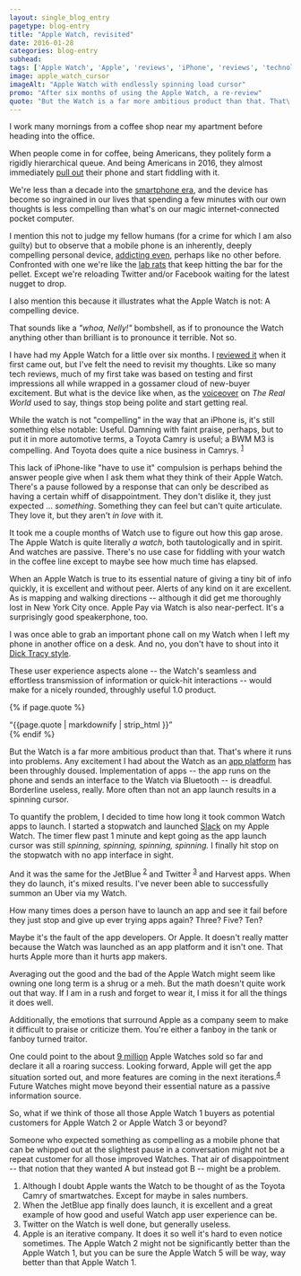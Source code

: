 ```yaml
---
layout: single_blog_entry
pagetype: blog-entry
title: "Apple Watch, revisited"
date: 2016-01-28
categories: blog-entry
subhead:
tags: ['Apple Watch', 'Apple', 'reviews', 'iPhone', 'reviews', 'technology', 'think pieces', 'wanks']
image: apple_watch_cursor
imageAlt: "Apple Watch with endlessly spinning load cursor"
promo: "After six months of using the Apple Watch, a re-review"
quote: "But the Watch is a far more ambitious product than that. That\'s where it runs into problems."
---  
```


I work many mornings from a coffee shop near my apartment before heading into the office.

When people come in for coffee, being Americans, they politely form a rigidly hierarchical queue. And being Americans in 2016, they almost immediately [pull out][7] their phone and start fiddling with it.

We're less than a decade into the [smartphone era][15], and the device has become so ingrained in our lives that spending a few minutes with our own thoughts is less compelling than what's on our magic internet-connected pocket computer.

I mention this not to judge my fellow humans (for a crime for which I am also guilty) but to observe that a mobile phone is an inherently, deeply compelling personal device, [addicting even][9], perhaps like no other before. Confronted with one we're like the [lab rats][10] that keep hitting the bar for the pellet. Except we're reloading Twitter and/or Facebook waiting for the latest nugget to drop.

I also mention this because it illustrates what the Apple Watch is not:  A compelling device.

That sounds like a _"whoa, Nelly!"_ bombshell, as if to pronounce the Watch anything other than brilliant is to pronounce it terrible. Not so.

I have had my Apple Watch for a little over six months. I [reviewed it][5] when it first came out, but I've felt the need to revisit my thoughts. Like so many tech reviews, much of my first take was based on testing and first impressions all while wrapped in a gossamer cloud of new-buyer excitement. But what is the device like when, as the [voiceover][6] on _The Real World_ used to say, things stop being polite and start getting real.

While the watch is not "compelling" in the way that an iPhone is, it's still something else notable: Useful. Damning with faint praise, perhaps, but to put it in more automotive terms, a Toyota Camry is useful; a BWM M3 is compelling. And Toyota does quite a nice business in Camrys. <sup>[1][1]</sup>

This lack of iPhone-like "have to use it" compulsion is perhaps behind the answer people give when I ask them what they think of their Apple Watch. There's a pause followed by a response that can only be described as having a certain whiff of disappointment. They don't dislike it, they just expected ... _something_. Something they can feel but can't quite articulate. They love it, but they aren't _in love_ with it.

It took me a couple months of Watch use to figure out how this gap arose. The Apple Watch is quite literally _a watch_, both tautologically and in spirit. And watches are passive. There's no use case for fiddling with your watch in the coffee line except to maybe see how much time has elapsed.

When an Apple Watch is true to its essential nature of giving a tiny bit of info quickly, it is excellent and without peer. Alerts of any kind on it are excellent. As is mapping and walking directions -- although it did get me thoroughly lost in New York City once. Apple Pay via Watch is also near-perfect. It's a surprisingly good speakerphone, too.

I was once able to grab an important phone call on my Watch when I left my phone in another office on a desk. And no, you don't have to shout into it [Dick Tracy style][11].

These user experience aspects alone -- the Watch's seamless and effortless transmission of information or quick-hit interactions -- would make for a nicely rounded, throughly useful 1.0 product.

{% if page.quote %}
  <aside class="blog-pullquote">
  <q>{{page.quote | markdownify | strip_html }}</q>
  </aside>
{% endif %}

But the Watch is a far more ambitious product than that. That's where it runs into problems. Any excitement I had about the Watch as an [app platform][12] has been throughly doused. Implementation of apps -- the app runs on the phone and sends an interface to the Watch via Bluetooth -- is dreadful. Borderline useless, really. More often than not an app launch results in a spinning cursor.

To quantify the problem, I decided to time how long it took common Watch apps to launch. I started a stopwatch and launched [Slack][13] on my Apple Watch. The timer flew past 1 minute and kept going as the app launch cursor was still _spinning, spinning, spinning, spinning._ I finally hit stop on the stopwatch with no app interface in sight.

And it was the same for the JetBlue <sup>[2][2]</sup> and Twitter <sup>[3][3]</sup> and Harvest apps. When they do launch, it's mixed results. I've never been able to successfully summon an Uber via my Watch.

How many times does a person have to launch an app and see it fail before they just stop and give up ever trying apps again? Three? Five? Ten?

Maybe it's the fault of the app developers. Or Apple. It doesn't really matter because the Watch was launched as an app platform and it isn't one. That hurts Apple more than it hurts app makers.

Averaging out the good and the bad of the Apple Watch might seem like owning one long term is a shrug or a meh. But the math doesn't quite work out that way. If I am in a rush and forget to wear it, I miss it for all the things it does well.

Additionally, the emotions that surround Apple as a company seem to make it difficult to praise or criticize them. You're either a fanboy in the tank or fanboy turned traitor.

One could point to the about [9 million][14] Apple Watches sold so far and declare it all a roaring success. Looking forward, Apple will get the app situation sorted out, and more features are coming in the next iterations.<sup>[4][4]</sup> Future Watches might move beyond their essential nature as a passive information source.

So, what if we think of those all those Apple Watch 1 buyers as potential customers for Apple Watch 2 or Apple Watch 3 or beyond?

Someone who expected something as compelling as a mobile phone that can be whipped out at the slightest pause in a conversation might not be a repeat customer for all those improved Watches. That air of disappointment -- that notion that they wanted A but instead got B -- might be a problem.  





1. <span id="footnote-one-watch-six"></span> Although I  doubt Apple wants the Watch to be thought of as the Toyota Camry of smartwatches. Except for maybe in sales numbers.
2. <span id="footnote-two-watch-six"></span>When the JetBlue app finally does launch, it is excellent and a great example of how good and useful Watch app user experience can be.
3. <span id="footnote-three-watch-six"></span> Twitter on the Watch is well done, but generally useless.
4. <span id="footnote-four-watch-six"></span>Apple is an iterative company. It does it so well it's hard to even notice sometimes. The Apple Watch 2 might not be significantly better than the Apple Watch 1, but you can be sure the Apple Watch 5 will be way, way better than that Apple Watch 1.

[1]:#footnote-one-watch-six
[2]:#footnote-two-watch-six
[3]:#footnote-three-watch-six
[4]:#footnote-four-watch-six
[5]:https://www.davidputney.com/2015/05/just-nice.html
[6]:https://www.youtube.com/watch?v=xIni27L3q_k
[7]:https://orrdesign.files.wordpress.com/2012/10/waiting-in-line-for-iphone.jpg
[8]:https://www.psychologytoday.com/blog/reading-between-the-headlines/201307/smartphone-addiction
[9]:https://www.psychologytoday.com/blog/reading-between-the-headlines/201307/smartphone-addiction
[10]:https://www.youtube.com/watch?v=de_b7k9kQp0
[11]:https://connellydale.files.wordpress.com/2011/11/dick-tracy-wrist-radio.jpg
[12]:http://www.apple.com/watch/apps/?afid=p238%7CsNvOI70OH-dc_mtid_20925qtb42335_pcrid_81853254973_&cid=wwa-us-kwg-watch-slid-
[13]:http://slackhq.com/post/117286938440/slack-for-apple-watch
[14]:http://www.fool.com/investing/general/2016/01/21/a-low-estimate-of-9-million-apple-watches-sold-in.aspx
[15]:https://www.youtube.com/watch?v=9hUIxyE2Ns8
